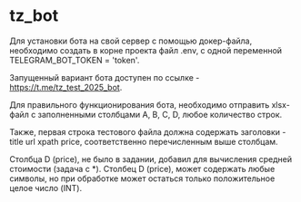 # tz_bot

Для установки бота на свой сервер с помощью докер-файла, необходимо создать в корне проекта файл .env, с одной переменной TELEGRAM_BOT_TOKEN = 'token'.

Запущенный вариант бота доступен по ссылке - https://t.me/tz_test_2025_bot.

Для правильного функционирования бота, необходимо отправить xlsx-файл с заполненными столбцами A, B, C, D, любое количество строк. 

Также, первая строка тестового файла должна содержать заголовки - title	url	xpath	price, соответственно перечисленным выше столбцам.

Столбца D (price), не было в задании, добавил для вычисления средней стоимости (задача с *). Столбец D (price), может содержать любые символы, но при обработке может остаться только положительное целое число (INT).
